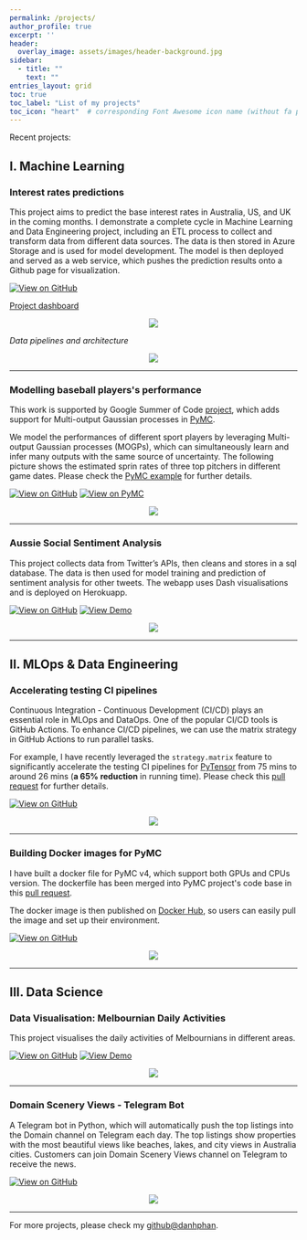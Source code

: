 ```yaml
---
permalink: /projects/
author_profile: true
excerpt: ''
header:
  overlay_image: assets/images/header-background.jpg
sidebar:
  - title: ""
    text: ""
entries_layout: grid
toc: true
toc_label: "List of my projects"
toc_icon: "heart"  # corresponding Font Awesome icon name (without fa prefix)
---
```


Recent projects:


## I. Machine Learning

### Interest rates predictions 

This project aims to predict the base interest rates in Australia, US, and UK in the coming months. I demonstrate a complete cycle in Machine Learning and Data Engineering project, including an ETL process to collect and transform data from different data sources. The data is then stored in Azure Storage and is used for model development. The model is then deployed and served as a web service, which pushes the prediction results onto a Github page for visualization.


[![View on GitHub](https://img.shields.io/badge/GitHub-View_on_GitHub-blue?logo=GitHub)](https://github.com/danhphan/credit-risk)

[Project dashboard](https://danhphan.net/apps/interest-rate.html)
<center><img src="../assets/projects/predicted_interest_rates.png"/></center>


*Data pipelines and architecture*

<center><img src="../assets/projects/ir_architecture_v1.jpg"/></center>



---

### Modelling baseball players's performance

This work is supported by Google Summer of Code [project](https://summerofcode.withgoogle.com/programs/2022/projects/lKwZ8APE), which adds support for Multi-output Gaussian processes in [PyMC](https://www.pymc.io/blog/blog_gsoc_2022.html#danh-phan). 

We model the performances of different sport players by leveraging Multi-output Gaussian processes (MOGPs), which can simultaneously learn and infer many outputs with the same source of uncertainty. The following picture shows the estimated sprin rates of three top pitchers in different game dates. Please check the [PyMC example](https://www.pymc.io/projects/examples/en/latest/gaussian_processes/MOGP-Coregion-Hadamard.html) for further details.

[![View on GitHub](https://img.shields.io/badge/GitHub-View_on_GitHub-blue?logo=GitHub)](https://github.com/danhphan/gp_experiments) [![View on PyMC](https://img.shields.io/badge/PyMC-View%20on%20PyMC%20Documentation-brightgreen)](https://www.pymc.io/projects/examples/en/latest/gaussian_processes/MOGP-Coregion-Hadamard.html)

<center><img src="../assets/projects/pitchers_performance.jpg"/></center>

---

### Aussie Social Sentiment Analysis

This project collects data from Twitter’s APIs, then cleans and stores in a sql database. The data is then used for model training and prediction of sentiment analysis for other tweets. The webapp uses Dash visualisations and is deployed on Herokuapp.

[![View on GitHub](https://img.shields.io/badge/GitHub-View_on_GitHub-blue?logo=GitHub)](https://github.com/danhphan/aussie-sentiment)
[![View Demo](https://img.shields.io/badge/%E2%86%91_Deploy_to-Heroku-7056bf.svg?style=flat)](https://aussie-sentiments.herokuapp.com)

<center><img src="../assets/projects/aussie_sentiment_analysis.gif"/></center>

---


## II. MLOps & Data Engineering

### Accelerating testing CI pipelines

Continuous Integration - Continuous Development (CI/CD) plays an essential role in MLOps and DataOps. One of the popular CI/CD tools is GitHub Actions. To enhance CI/CD pipelines, we can use the matrix strategy in GitHub Actions to run parallel tasks. 

For example, I have recently leveraged the `strategy.matrix` feature to significantly accelerate the testing CI pipelines for [PyTensor](https://github.com/pymc-devs/pytensor) from 75 mins to around 26 mins (**a 65% reduction** in running time). Please check this [pull request](https://github.com/pymc-devs/pytensor/pull/176) for further details.

[![View on GitHub](https://img.shields.io/badge/GitHub-View_on_GitHub-blue?logo=GitHub)](https://github.com/pymc-devs/pytensor/pull/176)

<center><img src="../assets/projects/testing_CI.jpg"/></center>

---

### Building Docker images for PyMC

I have built a docker file for PyMC v4, which support both GPUs and CPUs version. The dockerfile has been merged into PyMC project's code base in this [pull request](https://github.com/pymc-devs/pymc/pull/5881).

The docker image is then published on [Docker Hub](https://hub.docker.com/r/pymc/pymc/tags), so users can easily pull the image and set up their environment.

[![View on GitHub](https://img.shields.io/badge/GitHub-View_on_GitHub-blue?logo=GitHub)](https://github.com/danhphan/pymc-docker)

<center><img src="../assets/projects/pymc_docker.JPG"/></center>

---

## III. Data Science

### Data Visualisation: Melbournian Daily Activities

This project visualises the daily activities of Melbournians in different areas.

[![View on GitHub](https://img.shields.io/badge/GitHub-View_on_GitHub-blue?logo=GitHub)](https://github.com/danhphan/melburnian-daily-activities)
[![View Demo](https://img.shields.io/badge/%E2%86%91_Deploy_to-Heroku-7056bf.svg?style=flat)](https://melbourn-city.herokuapp.com/static/activities.html)

<center><img src="../assets/projects/Melbourne_activities_1min.gif"/></center>

---

### Domain Scenery Views - Telegram Bot

A Telegram bot in Python, which will automatically push the top listings into the Domain channel on Telegram each day. The top listings show properties with the most beautiful views like beaches, lakes, and city views in Australia cities. Customers can join Domain Scenery Views channel on Telegram to receive the news.

[![View on GitHub](https://img.shields.io/badge/GitHub-View_on_GitHub-blue?logo=GitHub)](https://github.com/danhphan/Statistical-Learning)

<center><img src="../assets/projects/domain_tegegram_bot.jpg"/></center>

---

For more projects, please check my [github@danhphan](https://github.com/danhphan).